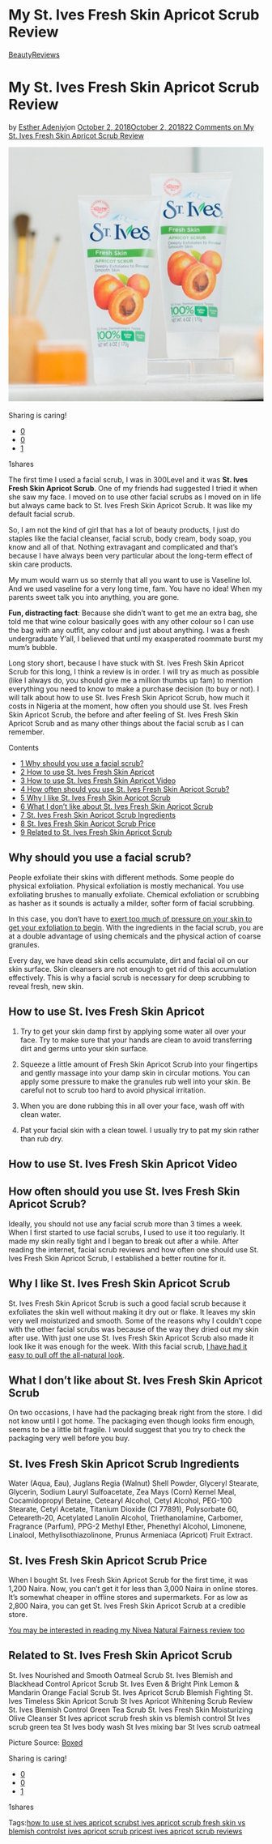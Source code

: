# My St. Ives Fresh Skin Apricot Scrub Review

[Beauty](https://estheradeniyi.com/category/beauty/)[Reviews](https://estheradeniyi.com/category/reviews/)
# My St. Ives Fresh Skin Apricot Scrub Review

by [Esther Adeniyi](https://estheradeniyi.com/author/esther-adeniyi/)on [October 2, 2018October 2, 2018](https://estheradeniyi.com/st-ives-fresh-skin-apricot-scrub/)[22 Comments on My St. Ives Fresh Skin Apricot Scrub Review](https://estheradeniyi.com/st-ives-fresh-skin-apricot-scrub/#comments)

![St. Ives Fresh Skin Apricot Scrub](images\St.-Ives-Fresh-Skin-Apricot-Scrub-1.png)

Sharing is caring!

- [0](https://www.facebook.com/sharer/sharer.php?u=https%3A%2F%2Festheradeniyi.com%2Fst-ives-fresh-skin-apricot-scrub%2F&amp;t=My%20St.%20Ives%20Fresh%20Skin%20Apricot%20Scrub%20Review)
- [0](https://twitter.com/intent/tweet?text=My%20St.%20Ives%20Fresh%20Skin%20Apricot%20Scrub%20Review&amp;url=https%3A%2F%2Festheradeniyi.com%2Fst-ives-fresh-skin-apricot-scrub%2F)
- [1](#)

1shares

The first time I used a facial scrub, I was in 300Level and it was **St. Ives Fresh Skin Apricot Scrub**. One of my friends had suggested I tried it when she saw my face. I moved on to use other facial scrubs as I moved on in life but always came back to St. Ives Fresh Skin Apricot Scrub. It was like my default facial scrub.

So, I am not the kind of girl that has a lot of beauty products, I just do staples like the facial cleanser, facial scrub, body cream, body soap, you know and all of that. Nothing extravagant and complicated and that&#x2019;s because I have always been very particular about the long-term effect of skin care products.

My mum would warn us so sternly that all you want to use is Vaseline lol. And we used vaseline for a&#xA0;very long time, fam. You have no idea! When my parents sweet talk you into anything, you are gone.

**Fun, distracting fact**: Because she didn&#x2019;t want to get me an extra bag, she told me that wine colour basically goes with any other colour so I can use the bag with any outfit, any colour and just about anything. I was a fresh undergraduate Y&#x2019;all, I believed that until my exasperated roommate&#xA0;burst my mum&#x2019;s bubble.

Long story short, because I have stuck with&#xA0;St. Ives Fresh Skin Apricot Scrub for this long, I think a review is in order. I will try as much as possible (like I always do, you should give me a million thumbs up fam) to mention everything you need to know to make a purchase decision (to buy or not). I will talk about how to use&#xA0;St. Ives Fresh Skin Apricot Scrub, how much it costs in Nigeria at the moment, how often you should use&#xA0;St. Ives Fresh Skin Apricot Scrub, the before and after feeling of&#xA0;St. Ives Fresh Skin Apricot Scrub and as many other things about the facial scrub as I can remember.

Contents

- [1 Why should you use a facial scrub?](#Why_should_you_use_a_facial_scrub)
- [2 How to use&#xA0;St. Ives Fresh Skin Apricot](#How_to_useSt_Ives_Fresh_Skin_Apricot)
- [3 How to use St. Ives Fresh Skin Apricot Video](#How_to_use_St_Ives_Fresh_Skin_Apricot_Video)
- [4 How often should you use&#xA0;St. Ives Fresh Skin Apricot Scrub?](#How_often_should_you_useSt_Ives_Fresh_Skin_Apricot_Scrub)
- [5 Why I like St. Ives Fresh Skin Apricot Scrub](#Why_I_like_St_Ives_Fresh_Skin_Apricot_Scrub)
- [6 What I don&#x2019;t like about St. Ives Fresh Skin Apricot Scrub](#What_I_don8217t_like_about_St_Ives_Fresh_Skin_Apricot_Scrub)
- [7 St. Ives Fresh Skin Apricot Scrub Ingredients](#St_Ives_Fresh_Skin_Apricot_Scrub_Ingredients)
- [8 St. Ives Fresh Skin Apricot Scrub Price](#St_Ives_Fresh_Skin_Apricot_Scrub_Price)
- [9 Related to St. Ives Fresh Skin Apricot Scrub](#Related_to_St_Ives_Fresh_Skin_Apricot_Scrub)

## Why should you use a facial scrub?

People exfoliate their skins with different methods. Some people do physical exfoliation. Physical exfoliation is mostly mechanical. You use exfoliating brushes to manually exfoliate. Chemical exfoliation or scrubbing as hasher as it sounds is actually a milder, softer form of facial scrubbing.

In this case, you don&#x2019;t have to [exert too much of pressure on your skin to get your exfoliation to begin](https://estheradeniyi.com/best-tips-to-exfoliating-your-face/). With the ingredients in the facial scrub, you are at a double advantage of using chemicals and the physical action of coarse granules.

Every day, we have dead skin cells accumulate, dirt and facial oil on our skin surface. Skin cleansers are not enough to get rid of this accumulation effectively. This is why a facial scrub is necessary for deep scrubbing to reveal fresh, new skin.

## How to use&#xA0;**St. Ives Fresh Skin Apricot**

1. Try to get your skin damp first by applying some water all over your face. Try to make sure that your hands are clean to avoid transferring dirt and germs unto your skin surface.

2. Squeeze a little amount of Fresh Skin Apricot Scrub into your fingertips and gently massage into your damp skin in circular motions. You can apply some pressure to make the granules rub well into your skin. Be careful not to scrub too hard to avoid physical irritation.

3. When you are done rubbing this in all over your face, wash off with clean water.

4. Pat your facial skin with a clean towel. I usually try to pat my skin rather than rub dry.

## How to use St. Ives Fresh Skin Apricot Video

## How often should you use&#xA0;St. Ives Fresh Skin Apricot Scrub?

Ideally, you should not use any facial scrub more than 3 times a week. When I first started to use facial scrubs, I used to use it too regularly. It made my skin really tight and I began to break out after a while. After reading the internet, facial scrub reviews and how often one should use St. Ives Fresh Skin Apricot Scrub, I established a better routine for it.

## Why I like St. Ives Fresh Skin Apricot Scrub

St. Ives Fresh Skin Apricot Scrub is such a good facial scrub because it exfoliates the skin well without making it dry out or flake. It leaves my skin very well moisturized and smooth. Some of the reasons why I couldn&#x2019;t cope with the other facial scrubs was because of the way they dried out my skin after use. With just one use St. Ives Fresh Skin Apricot Scrub also made it look like it was enough for the week. With this facial scrub, [I have had it easy to pull off the all-natural look](https://estheradeniyi.com/how-to-pull-off-all-natural-look/).

## What I don&#x2019;t like about St. Ives Fresh Skin Apricot Scrub

On two occasions, I have had the packaging break right from the store. I did not know until I got home. The packaging even though looks firm enough, seems to be a little bit fragile. I would suggest that you try to check the packaging very well before you buy.

## St. Ives Fresh Skin Apricot Scrub Ingredients

Water (Aqua, Eau), Juglans Regia (Walnut) Shell Powder, Glyceryl Stearate, Glycerin, Sodium Lauryl Sulfoacetate, Zea Mays (Corn) Kernel Meal, Cocamidopropyl Betaine, Cetearyl Alcohol, Cetyl Alcohol, PEG-100 Stearate, Cetyl Acetate, Titanium Dioxide (CI 77891), Polysorbate 60, Ceteareth-20, Acetylated Lanolin Alcohol, Triethanolamine, Carbomer, Fragrance (Parfum), PPG-2 Methyl Ether, Phenethyl Alcohol, Limonene, Linalool, Methylisothiazolinone, Prunus Armeniaca (Apricot) Fruit Extract.

## St. Ives Fresh Skin Apricot Scrub Price

When I bought&#xA0;St. Ives Fresh Skin Apricot Scrub for the first time, it was 1,200 Naira. Now, you can&#x2019;t get it for less than 3,000 Naira in online stores. It&#x2019;s somewhat cheaper in offline stores and supermarkets. For as low as 2,800 Naira, you can get&#xA0;St. Ives Fresh Skin Apricot Scrub at a credible store.

[You may be interested in reading my Nivea Natural Fairness review too](https://estheradeniyi.com/nivea-natural-fairness-review-2/)

## Related to St. Ives Fresh Skin Apricot Scrub

St. Ives Nourished and Smooth Oatmeal Scrub
 St. Ives Blemish and Blackhead Control Apricot Scrub
 St. Ives Even & Bright Pink Lemon & Mandarin Orange Facial Scrub
 St. Ives Apricot Scrub Blemish Fighting
 St. Ives Timeless Skin Apricot Scrub
 St Ives Apricot Whitening Scrub Review
 St. Ives Blemish Control Green Tea Scrub
 St. Ives Fresh Skin Moisturizing Olive Cleanser
 St Ives apricot scrub fresh skin vs blemish control
 St Ives scrub green tea
 St Ives body wash
 St Ives mixing bar
 St Ives scrub oatmeal

Picture Source: [Boxed](https://www.boxed.com/product/2577/st.-ives-apricot-scrub-4-x-6-oz.-fresh-skin/)

Sharing is caring!

- [0](https://www.facebook.com/sharer/sharer.php?u=https%3A%2F%2Festheradeniyi.com%2Fst-ives-fresh-skin-apricot-scrub%2F&amp;t=My%20St.%20Ives%20Fresh%20Skin%20Apricot%20Scrub%20Review)
- [0](https://twitter.com/intent/tweet?text=My%20St.%20Ives%20Fresh%20Skin%20Apricot%20Scrub%20Review&amp;url=https%3A%2F%2Festheradeniyi.com%2Fst-ives-fresh-skin-apricot-scrub%2F)
- [1](#)

1shares

Tags:[how to use st ives apricot scrub](https://estheradeniyi.com/tag/how-to-use-st-ives-apricot-scrub/)[st ives apricot scrub fresh skin vs blemish control](https://estheradeniyi.com/tag/st-ives-apricot-scrub-fresh-skin-vs-blemish-control/)[st ives apricot scrub price](https://estheradeniyi.com/tag/st-ives-apricot-scrub-price/)[st ives apricot scrub reviews](https://estheradeniyi.com/tag/st-ives-apricot-scrub-reviews/)